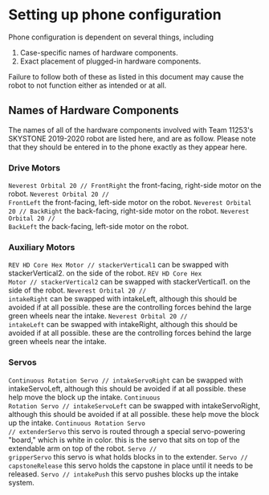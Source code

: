 # Setting up phone configuration
Phone configuration is dependent on several things, including
1. Case-specific names of hardware components.
2. Exact placement of plugged-in hardware components.

Failure to follow both of these as listed in this document may cause the robot to not function either as intended or at all.
## Names of Hardware Components
The names of all of the hardware components involved with Team 11253's SKYSTONE 2019-2020 robot are listed here, and are as follow. Please note that they should be entered in to the phone exactly as they appear here.
### Drive Motors
<code>Neverest Orbital 20 // FrontRight</code> the front-facing, right-side motor on the robot.
<code>Neverest Orbital 20 // FrontLeft</code> the front-facing, left-side motor on the robot.
<code>Neverest Orbital 20 // BackRight</code> the back-facing, right-side motor on the robot.
<code>Neverest Orbital 20 // BackLeft</code> the back-facing, left-side motor on the robot.
### Auxiliary Motors
<code>REV HD Core Hex Motor // stackerVertical1</code> can be swapped with stackerVertical2. on the side of the robot.
<code>REV HD Core Hex Motor // stackerVertical2</code> can be swapped with stackerVertical1. on the side of the robot.
<code>Neverest Orbital 20 // intakeRight</code> can be swapped with intakeLeft, although this should be avoided if at all possible. these are the controlling forces behind the large green wheels near the intake.
<code>Neverest Orbital 20 // intakeLeft</code> can be swapped with intakeRight, although this should be avoided if at all possible. these are the controlling forces behind the large green wheels near the intake.
### Servos
<code>Continuous Rotation Servo // intakeServoRight</code> can be swapped with intakeServoLeft, although this should be avoided if at all possible. these help move the block up the intake.
<code>Continuous Rotation Servo // intakeServoLeft</code> can be swapped with intakeServoRight, although this should be avoided if at all possible. these help move the block up the intake.
<code>Continuous Rotation Servo // extenderServo</code> this servo is routed through a special servo-powering "board," which is white in color. this is the servo that sits on top of the extendable arm on top of the robot.
<code>Servo // gripperServo</code> this servo is what holds blocks in to the extender.
<code>Servo // capstoneRelease</code> this servo holds the capstone in place until it needs to be released.
<code>Servo // intakePush</code> this servo pushes blocks up the intake system.